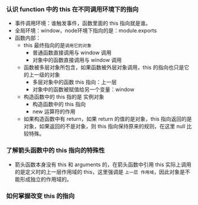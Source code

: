 ### 认识 function 中的 this 在不同调用环境下的指向

- 事件调用环境：谁触发事件，函数里面的 this 指向就是谁。
- 全局环境：window，node环境下指向的是：module.exports
- 函数内部：
  - this 最终指向的是`调用它的对象`
    - 普通函数直接调用与 window 调用
    - 对象中的函数直接调用与 window 调用
  - 函数被多层对象所包含，如果函数被外层对象调用，this 的指向也只是它的上一级的对象
    - 多层对象中的函数 this 指向：上一层
    - 对象中的函数被赋值给另一个变量：window
  - 构造函数中的 this 指的是 实例对象
    - 构造函数中的 this 指向
    - new 运算符的作用
  - 如果构造函数中有 return，如果 return 的值的是对象，this 指向返回的是对象，如果返回的不是对象，则 this 指向保持原来的规则，在这里 null 比较特殊。

### 了解箭头函数中的 this 指向的特殊性

- 箭头函数本身没有 this 和 arguments 的，在箭头函数中引用 this 实际上调用的是定义时的上一层作用域的 this，这里强调是 `上一层 作用域`，因此对象是不能形成独立的作用域的。

### 如何掌握改变 this 的指向